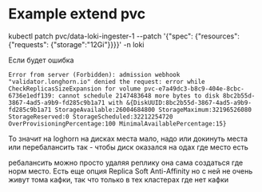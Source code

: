 # Example extend pvc 
kubectl patch pvc/data-loki-ingester-1 --patch '{"spec": {"resources": {"requests": {"storage":"12Gi"}}}}' -n loki


Если будет ошибка 
```
Error from server (Forbidden): admission webhook "validator.longhorn.io" denied the request: error while CheckReplicasSizeExpansion for volume pvc-e7a49dc3-b8c9-404e-8cbc-6736e1edf139: cannot schedule 2147483648 more bytes to disk 8bc2b55d-3867-4ad5-a9b9-fd285c9b1a71 with &{DiskUUID:8bc2b55d-3867-4ad5-a9b9-fd285c9b1a71 StorageAvailable:26004684800 StorageMaximum:32196526080 StorageReserved:0 StorageScheduled:32212254720 OverProvisioningPercentage:100 MinimalAvailablePercentage:15}
```

То значит на loghorn на дисках места мало, надо или докинуть места или перебалансить так - чтобы диск оказался на одах где место есть

ребалансить можно просто удаляя реплику она сама создаться где норм место. Есть еще опция Replica Soft Anti-Affinity но с ней не очень живут тома кафки, так что только в тех кластерах где нет кафки